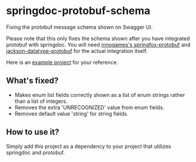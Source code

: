 # springdoc-protobuf-schema

Fixing the protobuf message schema shown on Swagger UI. 

Please note that this only fixes the schema shown after you have integrated protobuf with springdoc. 
You will need [innogames's springfox-protobuf](https://github.com/innogames/springfox-protobuf) and [jackson-datatype-protobuf](https://github.com/HubSpot/jackson-datatype-protobuf) for the actual integration itself.

Here is an [example project](https://github.com/EternalWind/springdoc-protobuf-example) for your reference.

## What's fixed?
* Makes enum list fields correctly shown as a list of enum strings rather than a list of integers.
* Removes the extra 'UNRECOGNIZED' value from enum fields.
* Removes default value 'string' for string fields.

## How to use it?
Simply add this project as a dependency to your project that utilizes springdoc and protobuf.
